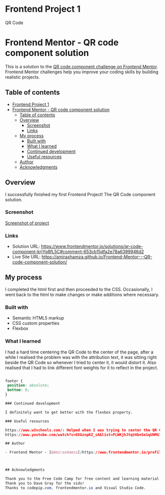 # Frontend Project 1
 QR Code
# Frontend Mentor - QR code component solution

This is a solution to the [QR code component challenge on Frontend Mentor](https://www.frontendmentor.io/challenges/qr-code-component-iux_sIO_H). Frontend Mentor challenges help you improve your coding skills by building realistic projects. 

## Table of contents

- [Frontend Project 1](#frontend-project-1)
- [Frontend Mentor - QR code component solution](#frontend-mentor---qr-code-component-solution)
  - [Table of contents](#table-of-contents)
  - [Overview](#overview)
    - [Screenshot](#screenshot)
    - [Links](#links)
  - [My process](#my-process)
    - [Built with](#built-with)
    - [What I learned](#what-i-learned)
    - [Continued development](#continued-development)
    - [Useful resources](#useful-resources)
  - [Author](#author)
  - [Acknowledgments](#acknowledgments)


## Overview
I successfully finished my first Frontend Project! The QR Code component solution.
### Screenshot

[Screenshot of project](<Screenshot 2023-10-27 at 08-34-05 Frontend Mentor QR code component.png>)


### Links

- Solution URL: https://www.frontendmentor.io/solutions/qr-code-component-krjYg8fL5C#comment-653cb15dfa2e78a6399946d2
- Live Site URL: https://amiraxhamza.github.io/Frontend-Mentor---QR-code-component-solution/

## My process
I completed the html first and then proceeded to the CSS. Occasionally, I went back to the html to make changes or make additions where necessary.
### Built with

- Semantic HTML5 markup
- CSS custom properties
- Flexbox

### What I learned

I had a hard time centering the QR Code to the center of the page, after a while I realised the problem was with the attribution text, it was sitting right beside the QR Code so whenever I tried to center it, it would distort it. Also realised that I had to link different font weights for it to reflect in the project.

```css

footer {
 position: absolute;
 bottom: 0;
}

### Continued development

I definitely want to get better with the flexbox property.

### Useful resources

https://www.w3schools.com/: Helped when I was trying to center the QR Code.
https://www.youtube.com/watch?v=OXGznpKZ_sA&list=PLWKjhJtqVAbnSe1qUNMG7AbPmjIG54u88&index=41: "Free Code Camp" on Youtube, CSS by Dave Gray. I reviewed past lessons to see overall what my code should look like.

## Author

- Frontend Mentor - [@AmiraxHamza](https://www.frontendmentor.io/profile/amiraxhamza)



## Acknowledgments

Thank you to the Free Code Camp for free content and learning material.
Thank you to Dave Gray for the vids!
Thanks to codepip.com, frontendmentor.io and Visual Studio Code.
